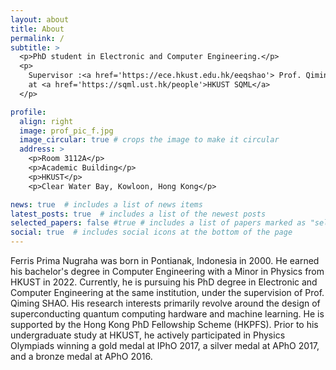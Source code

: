 ```yaml
---
layout: about
title: About
permalink: /
subtitle: >
  <p>PhD student in Electronic and Computer Engineering.</p>
  <p>
    Supervisor :<a href='https://ece.hkust.edu.hk/eeqshao'> Prof. Qiming SHAO</a>, 
    at <a href='https://sqml.ust.hk/people'>HKUST SQML</a>
  </p>

profile:
  align: right
  image: prof_pic_f.jpg
  image_circular: true # crops the image to make it circular
  address: >
    <p>Room 3112A</p>
    <p>Academic Building</p>
    <p>HKUST</p>
    <p>Clear Water Bay, Kowloon, Hong Kong</p>

news: true  # includes a list of news items
latest_posts: true  # includes a list of the newest posts
selected_papers: false #true # includes a list of papers marked as "selected={true}"
social: true  # includes social icons at the bottom of the page
---
```


Ferris Prima Nugraha was born in Pontianak, Indonesia in 2000. He earned his bachelor's degree in Computer Engineering with a Minor in Physics from HKUST in 2022. Currently, he is pursuing his PhD degree in Electronic and Computer Engineering at the same institution, under the supervision of Prof. Qiming SHAO. His research interests primarily revolve around the design of superconducting quantum computing hardware and machine learning. He is supported by the Hong Kong PhD Fellowship Scheme (HKPFS). Prior to his undergraduate study at HKUST, he actively participated in Physics Olympiads winning a gold medal at IPhO 2017, a silver medal at APhO 2017, and a bronze medal at APhO 2016.